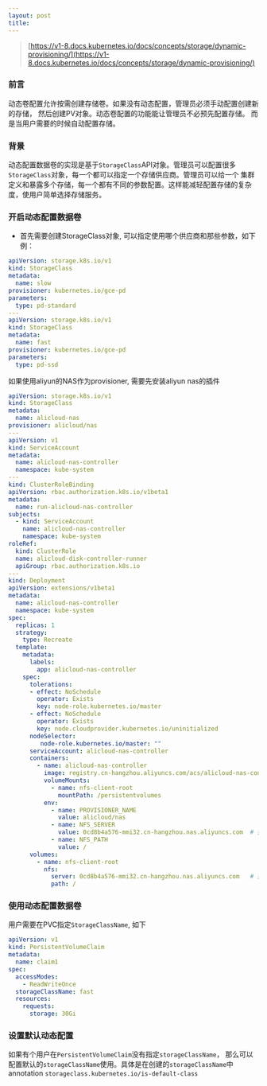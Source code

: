 ```yaml
---
layout: post
title:
---
```

> [https://v1-8.docs.kubernetes.io/docs/concepts/storage/dynamic-provisioning/](https://v1-8.docs.kubernetes.io/docs/concepts/storage/dynamic-provisioning/)

### 前言
动态卷配置允许按需创建存储卷。如果没有动态配置，管理员必须手动配置创建新的存储， 然后创建PV对象。动态卷配置的功能能让管理员不必预先配置存储。
而是当用户需要的时候自动配置存储。

### 背景
动态配置数据卷的实现是基于`StorageClass`API对象。管理员可以配置很多`StorageClass`对象，每一个都可以指定一个存储供应商。管理员可以给一个
集群定义和暴露多个存储，每一个都有不同的参数配置。这样能减轻配置存储的复杂度，使用户简单选择存储服务。

### 开启动态配置数据卷
- 首先需要创建StorageClass对象, 可以指定使用哪个供应商和那些参数，如下例：
```yaml
apiVersion: storage.k8s.io/v1
kind: StorageClass
metadata:
  name: slow
provisioner: kubernetes.io/gce-pd
parameters:
  type: pd-standard
---
apiVersion: storage.k8s.io/v1
kind: StorageClass
metadata:
  name: fast
provisioner: kubernetes.io/gce-pd
parameters:
  type: pd-ssd
```
如果使用aliyun的NAS作为provisioner, 需要先安装aliyun nas的插件
```yaml
apiVersion: storage.k8s.io/v1
kind: StorageClass
metadata:
  name: alicloud-nas
provisioner: alicloud/nas
---
apiVersion: v1
kind: ServiceAccount
metadata:
  name: alicloud-nas-controller
  namespace: kube-system
---
kind: ClusterRoleBinding
apiVersion: rbac.authorization.k8s.io/v1beta1
metadata:
  name: run-alicloud-nas-controller
subjects:
  - kind: ServiceAccount
    name: alicloud-nas-controller
    namespace: kube-system
roleRef:
  kind: ClusterRole
  name: alicloud-disk-controller-runner
  apiGroup: rbac.authorization.k8s.io
---
kind: Deployment
apiVersion: extensions/v1beta1
metadata:
  name: alicloud-nas-controller
  namespace: kube-system
spec:
  replicas: 1
  strategy:
    type: Recreate
  template:
    metadata:
      labels:
        app: alicloud-nas-controller
    spec:
      tolerations:
      - effect: NoSchedule
        operator: Exists
        key: node-role.kubernetes.io/master
      - effect: NoSchedule
        operator: Exists
        key: node.cloudprovider.kubernetes.io/uninitialized
      nodeSelector:
         node-role.kubernetes.io/master: ""
      serviceAccount: alicloud-nas-controller
      containers:
        - name: alicloud-nas-controller
          image: registry.cn-hangzhou.aliyuncs.com/acs/alicloud-nas-controller:v1.8.4
          volumeMounts:
            - name: nfs-client-root
              mountPath: /persistentvolumes
          env:
            - name: PROVISIONER_NAME
              value: alicloud/nas
            - name: NFS_SERVER
              value: 0cd8b4a576-mmi32.cn-hangzhou.nas.aliyuncs.com  # 指定创建的NAS挂载点
            - name: NFS_PATH
              value: /
      volumes:
        - name: nfs-client-root
          nfs:
            server: 0cd8b4a576-mmi32.cn-hangzhou.nas.aliyuncs.com   # 指定创建的NAS挂载点
            path: /
```

### 使用动态配置数据卷
用户需要在PVC指定`StorageClassName`, 如下
```yaml
apiVersion: v1
kind: PersistentVolumeClaim
metadata:
  name: claim1
spec:
  accessModes:
    - ReadWriteOnce
  storageClassName: fast
  resources:
    requests:
      storage: 30Gi
```

### 设置默认动态配置
如果有个用户在`PersistentVolumeClaim`没有指定`storageClassName`， 那么可以配置默认的`storageClassName`使用。具体是在创建的`storageClassName`中annotation
`storageclass.kubernetes.io/is-default-class`



